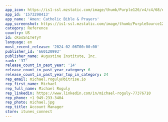 ```yaml
---
app_icon: https://is1-ssl.mzstatic.com/image/thumb/Purple126/v4/c4/68/e2/c468e264-f9e0-90e9-0331-ede20d50935e/AppIcon-0-0-1x_U007emarketing-0-7-0-0-85-220.png/1024x1024bb.png
app_id: '1573298413'
app_name: 'Amen: Catholic Bible & Prayers'
app_screenshot: https://is1-ssl.mzstatic.com/image/thumb/PurpleSource126/v4/05/a1/91/05a191c2-0a8b-efbf-be3a-30f8715590a9/259c8401-fb40-4dfa-95e8-f274bc24fcf9_Amen_AppStoreCarousel_LENT__U00285.5_U0029_1.jpg/1242x2208bb.png
category: Reference
country: US
id: cKosSn1TeTyY
language: en
most_recent_release: '2024-02-06T00:00:00'
publisher_id: '660120993'
publisher_name: Augustine Institute, Inc.
rank: '37'
release_count_in_past_year: '14'
release_count_in_past_year_category: 6
release_count_in_past_year_top_in_category: 24
rep_email: michael.roguly@bitrise.io
rep_first_name: Michael
rep_full_name: Michael Roguly
rep_linkedin: https://www.linkedin.com/in/michael-roguly-77376710
rep_phone: +1 949-233-3404
rep_photo: michael.jpg
rep_title: Account Manager
store: itunes_connect
---
```

